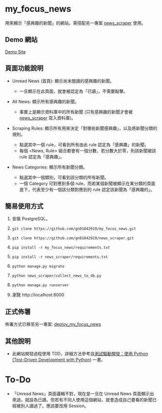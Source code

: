 # my_focus_news

用來顯示「感興趣的新聞」的網站。需搭配另一專案 [news_scraper](https://github.com/gn01842919/news_scraper) 使用。

## Demo 網站
[Demo Site](http://nas17d598.myqnapcloud.com/news/all/)

## 頁面功能說明

- Unread News (首頁): 顯示尚未閱讀的感興趣的新聞。
  - 一旦顯示在此頁面，就會被認定為「已讀」，不需要點擊。

- All News: 顯示所有感興趣的新聞。
  - 事實上是顯示資料庫中的所有新聞 (只有感興趣的新聞才會被 [news_scraper](https://github.com/gn01842919/news_scraper) 寫入資料庫)。

- Scraping Rules: 顯示所有用來決定「對哪些新聞感興趣」，以及將新聞分類的規則。
  - 點選其中一個 rule，可看到所有由此 rule 認定為「感興趣」的新聞。
  - 每個 <News, Rule> 組合都會有一個分數，若分數大於零，則該新聞被該 rule 認定為「感興趣」。

- News Categories: 顯示所有新聞分類。
  - 點選其中一個類別，可看到該分類的所有新聞。
  - 一個 Category 可對應到多個 rule，而若某個新聞被顯示在某分類的頁面底下，代表至少有一個該分類對應到的 rule 認定該新聞為「感興趣的」。


## 簡易使用方式

1. 安裝 PostgreSQL。

2. `git clone https://github.com/gn01842919/my_focus_news.git`

3. `git clone https://github.com/gn01842919/news_scraper.git`

4. `pip install -r my_focus_news/requirements.txt`

5. `pip install -r news_scraper/requirements.txt`

6. `python manage.py migrate`

7. `python news_scraper/collect_news_to_db.py`

8. `python manage.py runserver`

9. 瀏覽 http://localhost:8000


## 正式佈署

佈署方式已移至另一專案: [deploy_my_focus_news](https://github.com/gn01842919/deploy_my_focus_news)


## 其他說明

- 此網站開發過程使用 TDD，詳細方法參考自[測試驅動開發：使用 Python (Test-Driven Development with Python)](https://www.tenlong.com.tw/products/9789864760244) 一書。


# To-Do

- 「Unread News」頁面邏輯不對，現在是一旦在 Unread News 頁面顯示出來過，就設為已讀。但若有不同人使用這個網站，就會造成自己要看的新聞已經被別人讀過了。應該要改用 Session。
